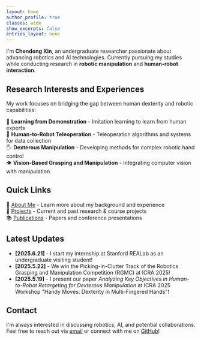```yaml
---
layout: home
author_profile: true
classes: wide
show_excerpts: false
entries_layout: none
---
```


I'm **Chendong Xin**, an undergraduate researcher passionate about advancing robotics and AI technologies. Currently pursuing my studies while conducting research in **robotic manipulation** and **human-robot interaction**.

## Research Interests and Experiences

My work focuses on bridging the gap between human dexterity and robotic capabilities:

🧠 **Learning from Demonstration** - Imitation learning to learn from human experts  
🤖 **Human-to-Robot Teleoperation** - Teleoperation algorithms and systems for data collection  
🖐️ **Dexterous Manipulation** - Developing methods for complex robotic hand control   
👁️ **Vision-Based Grasping and Manipulation** - Integrating computer vision with manipulation

## Quick Links

📄 [About Me](/about/) - Learn more about my background and experience  
🔬 [Projects](/projects/) - Current and past research & course projects  
📚 [Publications](/publications/) - Papers and conference presentations  
<!-- 📋 [CV](/cv/) - Complete curriculum vitae   -->

## Latest Updates

- **[2025.6.21]** - I start my internship at Stanford REALab as an undergraduate visiting student!
- **[2025.5.22]** - We win the Picking-in-Clutter Track of the Robotics Grasping and Manipulation Competition (RGMC) at ICRA 2025!
- **[2025.5.19]** - I present our paper *Analyzing Key Objectives in Human-to-Robot Retargeting for Dexterous Manipulation* at ICRA 2025 Workshop "Handy Moves: Dexterity in Multi-Fingered Hands"!

## Contact

I'm always interested in discussing robotics, AI, and potential collaborations. Feel free to reach out via [email](mailto:xcd22@mails.tsinghua.edu.cn) or connect with me on [GitHub](https://github.com/Star-Xcd)!